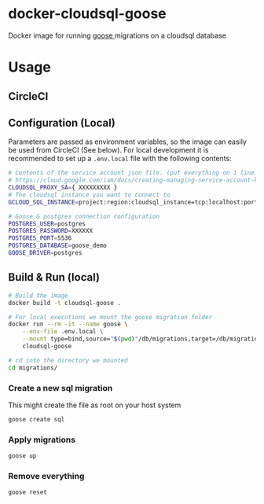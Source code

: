 # docker-cloudsql-goose
Docker image for running [goose ](https://github.com/pressly/goose) migrations on a cloudsql database

# Usage

## CircleCI

## Configuration (Local)

Parameters are passed as environment variables, so the image can easily be used from CircleCI (See below). For local development it is recommended to set up a `.env.local` file with the following contents:

```bash
# Contents of the service account json file. (put everything on 1 line!)
# https://cloud.google.com/iam/docs/creating-managing-service-account-keys
CLOUDSQL_PROXY_SA={ XXXXXXXXX }
# The cloudsql instance you want to connect to
GCLOUD_SQL_INSTANCE=project:region:cloudsql_instance=tcp:localhost:port

# Goose & postgres connection configuration
POSTGRES_USER=postgres
POSTGRES_PASSWORD=XXXXXX
POSTGRES_PORT=5536
POSTGRES_DATABASE=goose_demo
GOOSE_DRIVER=postgres
```

## Build & Run (local)
```bash
# Build the image
docker build -t cloudsql-goose . 

# For local executions we mount the goose migration folder
docker run --rm -it --name goose \
    --env-file .env.local \
    --mount type=bind,source="$(pwd)"/db/migrations,target=/db/migrations \
    cloudsql-goose

# cd into the directory we mounted
cd migrations/
```

### Create a new sql migration

This might create the file as root on your host system
```bash
goose create sql
```

### Apply migrations

```bash
goose up
```

### Remove everything

```bash
goose reset
```
